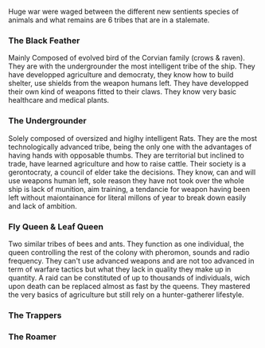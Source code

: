 Huge war were waged between the different new sentients species of animals and what remains are 6 tribes that are in a stalemate.
### The Black Feather
Mainly Composed of evolved bird of the Corvian family (crows & raven). They are with the undergrounder the most intelligent tribe of the ship. 
They have developped agriculture and democraty, they know how to build shelter, use shields from the weapon humans left. They have developped their own kind of weapons fitted to their claws.
They know very basic healthcare and medical plants.
### The Undergrounder
Solely composed of oversized and higlhy intelligent Rats. They are the most technologically advanced tribe, being the only one with the advantages of having hands with opposable thumbs.
They are territorial but inclined to trade, have learned agriculture and how to raise cattle. Their society is a gerontocraty, a council of elder take the decisions.
They know, can and will use weapons human left, sole reason they have not took over the whole ship is lack of munition, aim training, a tendancie for weapon having been left without maiontainance for literal millons of year to break down easily and lack of ambition.
### Fly Queen & Leaf Queen
Two similar tribes of bees and ants. They function as one individual, the queen controlling the rest of the colony with pheromon, sounds and radio frequency.
They can't use advanced weapons and are not too advanced in term of warfare tactics but what they lack in quality they make up in quantity. A raid can be constituted of up to thousands of individuals, wich upon death can be replaced almost as fast by the queens.
They mastered the very basics of agriculture but still rely on a hunter-gatherer lifestyle.
### The Trappers

### The Roamer